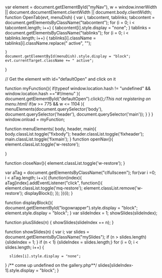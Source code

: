 var element = document.getElementById("myNav"), w = window.innerWidth || document.documentElement.clientWidth || document.body.clientWidth;
function OpenTab(evt, menuDish) {
    var i, tabcontent, tablinks;
    tabcontent = document.getElementsByClassName("tabcontent");
    for (i = 0; i < tabcontent.length; i++) {
      tabcontent[i].style.display = "none";
    }
    tablinks = document.getElementsByClassName("tablinks");
    for (i = 0; i < tablinks.length; i++) {
      tablinks[i].className = tablinks[i].className.replace(" active", "");

    }
    document.getElementById(menuDish).style.display = "block";
    evt.currentTarget.className += " active";

  }

  // Get the element with id="defaultOpen" and click on it


function myFunction(){
  if(typeof window.location.hash != "undefined" && window.location.hash =="#!/menu" ){
  document.getElementById("defaultOpen").click();/*This not registering on menu.html*/
  if(w >= 775 && w <= 1104 ){
    menuElements(document.querySelector('body'), document.querySelector('header'), document.querySelector('main'));
   }
 }
}
window.onload = myFunction;

function menuElements( body, header, main){
     body.classList.toggle("fixbody");
     header.classList.toggle('fixheader');
     main.classList.toggle('fixmain');
}
function openNav(){
 element.classList.toggle('w-restore');

}

function closeNav(){
 element.classList.toggle('w-restore');
}

 var aTag = document.getElementsByClassName("clfullsceen");
 for(var i =0; i < aTag.length; i++){
   (function(index){
 aTag[index].addEventListener("click", function(){
      element.classList.toggle('mq-restore');
      element.classList.remove('w-restore');
   displayBlock();
    });
  })(i);
 }

function displayBlock(){
  document.getElementById("logowrapper").style.display = "block";
  element.style.display = "block";
}
var slideIndex = 1;
showSlides(slideIndex);

function plusSlides(n) {
  showSlides(slideIndex += n);
}


function showSlides(n) {
  var i;
  var slides = document.getElementsByClassName("mySlides");
  if (n > slides.length) {slideIndex = 1;  }
  if (n < 1) {slideIndex = slides.length;}
  for (i = 0; i < slides.length; i++) {

      slides[i].style.display = "none";

  }
  /** come up undefined on the gallery.php**/
  slides[slideIndex-1].style.display = "block";
}

